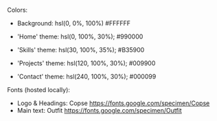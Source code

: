 Colors: 
* Background:       hsl(0, 0%, 100%)        #FFFFFF

* 'Home' theme:     hsl(0, 100%, 30%);      #990000
* 'Skills' theme:   hsl(30, 100%, 35%);     #B35900
* 'Projects' theme: hsl(120, 100%, 30%);    #009900
* 'Contact' theme:  hsl(240, 100%, 30%);    #000099

Fonts (hosted locally):
* Logo & Headings: Copse https://fonts.google.com/specimen/Copse
* Main text: Outfit https://fonts.google.com/specimen/Outfit